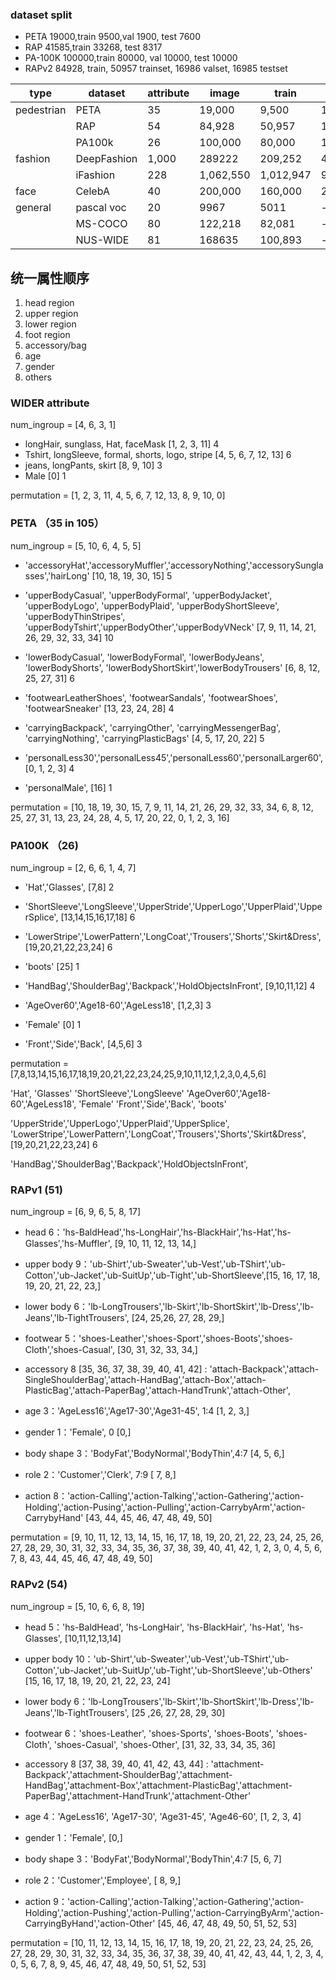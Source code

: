 ### dataset split
  - PETA 19000,train 9500,val 1900, test 7600
  - RAP 41585,train 33268, test 8317
  - PA-100K 100000,train 80000, val 10000, test 10000
  - RAPv2 84928, train, 50957 trainset, 16986 valset, 16985 testset



|type|dataset|attribute|image|train|val|test|
|----|-------|---------|-----|-----|---|----|
|pedestrian|PETA|35|19,000|9,500|1,900|7,600|
|          |RAP|54|84,928|50,957|16,986|16,985|
|          |PA100k|26|100,000|80,000|10,000|10,000|
|fashion|DeepFashion|1,000|289222|209,252|40,052|40,000|
|       |iFashion|228|1,062,550|1,012,947|9,897|39,706|
|face|CelebA|40|200,000|160,000|20,000|20,000|
|general|pascal voc|20|9967|5011|--|4952|
|       |MS-COCO|80|122,218|82,081|--|40,137|
|       |NUS-WIDE|81|168635|100,893|--|67,742|



## 统一属性顺序
1. head region
2. upper region
3. lower region
4. foot region
5. accessory/bag
6. age
7. gender
8. others

### WIDER attribute

num_ingroup = [4, 6, 3, 1]

- longHair, sunglass, Hat, faceMask [1, 2, 3, 11] 4
- Tshirt, longSleeve, formal, shorts, logo, stripe [4, 5, 6, 7, 12, 13] 6
- jeans, longPants, skirt [8, 9, 10] 3
- Male [0] 1

permutation = [1, 2, 3, 11, 4, 5, 6, 7, 12, 13, 8, 9, 10, 0]


### PETA （35 in 105）
num_ingroup = [5, 10, 6, 4, 5, 5]

- 'accessoryHat','accessoryMuffler','accessoryNothing','accessorySunglasses','hairLong' [10, 18, 19, 30, 15] 5
- 'upperBodyCasual', 'upperBodyFormal', 'upperBodyJacket', 'upperBodyLogo', 'upperBodyPlaid', 'upperBodyShortSleeve', 'upperBodyThinStripes', 'upperBodyTshirt','upperBodyOther','upperBodyVNeck'  [7, 9, 11, 14, 21, 26, 29, 32, 33, 34] 10
- 'lowerBodyCasual', 'lowerBodyFormal', 'lowerBodyJeans', 'lowerBodyShorts', 'lowerBodyShortSkirt','lowerBodyTrousers' [6, 8, 12, 25, 27, 31] 6
- 'footwearLeatherShoes', 'footwearSandals', 'footwearShoes', 'footwearSneaker' [13, 23, 24, 28] 4
- 'carryingBackpack', 'carryingOther', 'carryingMessengerBag', 'carryingNothing', 'carryingPlasticBags' [4, 5, 17, 20, 22] 5

- 'personalLess30','personalLess45','personalLess60','personalLarger60', [0, 1, 2, 3] 4
- 'personalMale', [16] 1

permutation = [10, 18, 19, 30, 15, 7, 9, 11, 14, 21, 26, 29, 32, 33, 34, 6, 8, 12, 25, 27, 31, 13, 23, 24, 28, 4, 5, 17, 20, 22, 0, 1, 2, 3, 16]
 
 
### PA100K （26)
num_ingroup = [2, 6, 6, 1, 4, 7]

- 'Hat','Glasses', [7,8] 2
- 'ShortSleeve','LongSleeve','UpperStride','UpperLogo','UpperPlaid','UpperSplice', [13,14,15,16,17,18] 6
- 'LowerStripe','LowerPattern','LongCoat','Trousers','Shorts','Skirt&Dress', [19,20,21,22,23,24] 6
- 'boots' [25] 1
- 'HandBag','ShoulderBag','Backpack','HoldObjectsInFront', [9,10,11,12] 4

- 'AgeOver60','Age18-60','AgeLess18', [1,2,3] 3
- 'Female' [0] 1
- 'Front','Side','Back', [4,5,6] 3

permutation = [7,8,13,14,15,16,17,18,19,20,21,22,23,24,25,9,10,11,12,1,2,3,0,4,5,6]


'Hat',
'Glasses'
'ShortSleeve','LongSleeve'
'AgeOver60','Age18-60','AgeLess18', 
'Female'
'Front','Side','Back', 
'boots' 

'UpperStride','UpperLogo','UpperPlaid','UpperSplice', 
'LowerStripe','LowerPattern','LongCoat','Trousers','Shorts','Skirt&Dress', [19,20,21,22,23,24] 6

'HandBag','ShoulderBag','Backpack','HoldObjectsInFront', 






### RAPv1 (51)

num_ingroup = [6, 9, 6, 5, 8, 17]

- head 6：'hs-BaldHead','hs-LongHair','hs-BlackHair','hs-Hat','hs-Glasses','hs-Muffler', [9, 10, 11, 12, 13, 14,]
- upper body 9：'ub-Shirt','ub-Sweater','ub-Vest','ub-TShirt','ub-Cotton','ub-Jacket','ub-SuitUp','ub-Tight','ub-ShortSleeve',[15, 16, 17, 18, 19, 20, 21, 22, 23,]
- lower body 6：'lb-LongTrousers','lb-Skirt','lb-ShortSkirt','lb-Dress','lb-Jeans','lb-TightTrousers', [24, 25,26, 27, 28, 29,]
- footwear 5：'shoes-Leather','shoes-Sport','shoes-Boots','shoes-Cloth','shoes-Casual', [30, 31, 32, 33, 34,]
- accessory 8 [35, 36, 37, 38, 39, 40, 41, 42] :
'attach-Backpack','attach-SingleShoulderBag','attach-HandBag','attach-Box','attach-PlasticBag','attach-PaperBag','attach-HandTrunk','attach-Other',

- age 3：'AgeLess16','Age17-30','Age31-45', 1:4 [1, 2, 3,]
- gender 1：'Female', 0 [0,]
- body shape 3：'BodyFat','BodyNormal','BodyThin',4:7 [4, 5, 6,]
- role 2：'Customer','Clerk', 7:9 [ 7, 8,]
- action 8：'action-Calling','action-Talking','action-Gathering','action-Holding','action-Pusing','action-Pulling','action-CarrybyArm','action-CarrybyHand'
[43, 44, 45, 46, 47, 48, 49, 50]

permutation = [9, 10, 11, 12, 13, 14, 15, 16, 17, 18, 19, 20, 21, 22, 23, 24, 25,
       26, 27, 28, 29, 30, 31, 32, 33, 34, 35, 36, 37, 38, 39, 40, 41, 42, 1, 2, 3, 0, 4, 5, 6, 7, 8,  43, 44, 45, 46,
       47, 48, 49, 50]
       
### RAPv2 (54)
num_ingroup = [5, 10, 6, 6, 8, 19]

- head 5：'hs-BaldHead', 'hs-LongHair', 'hs-BlackHair', 'hs-Hat', 'hs-Glasses', [10,11,12,13,14]
- upper body 10：'ub-Shirt','ub-Sweater','ub-Vest','ub-TShirt','ub-Cotton','ub-Jacket','ub-SuitUp','ub-Tight','ub-ShortSleeve','ub-Others'
[15, 16, 17, 18, 19, 20, 21, 22, 23, 24]
- lower body 6：'lb-LongTrousers','lb-Skirt','lb-ShortSkirt','lb-Dress','lb-Jeans','lb-TightTrousers', [25 ,26, 27, 28, 29, 30]
- footwear 6：'shoes-Leather', 'shoes-Sports', 'shoes-Boots', 'shoes-Cloth', 'shoes-Casual', 'shoes-Other', [31, 32, 33, 34, 35, 36]
- accessory 8 [37, 38, 39, 40, 41, 42, 43, 44] :
'attachment-Backpack','attachment-ShoulderBag','attachment-HandBag','attachment-Box','attachment-PlasticBag','attachment-PaperBag','attachment-HandTrunk','attachment-Other'

- age 4：'AgeLess16', 'Age17-30', 'Age31-45', 'Age46-60', [1, 2, 3, 4]
- gender 1：'Female', [0,]
- body shape 3：'BodyFat','BodyNormal','BodyThin',4:7 [5, 6, 7]
- role 2：'Customer','Employee', [ 8, 9,]
- action 9：'action-Calling','action-Talking','action-Gathering','action-Holding','action-Pushing','action-Pulling','action-CarryingByArm','action-CarryingByHand','action-Other'
[45, 46, 47, 48, 49, 50, 51, 52, 53]
       
permutation = [10, 11, 12, 13, 14, 15, 16, 17, 18, 19, 20, 21, 22, 23, 24, 25, 26, 27, 28, 29, 30, 31, 32, 33, 34, 35,
               36, 37, 38, 39, 40, 41, 42, 43, 44, 1, 2, 3, 4, 0, 5, 6, 7, 8, 9, 45, 46, 47, 48, 49, 50, 51, 52, 53]

